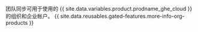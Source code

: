 团队同步可用于使用的 {{ site.data.variables.product.prodname_ghe_cloud }} 的组织和企业帐户。 {{ site.data.reusables.gated-features.more-info-org-products }}
